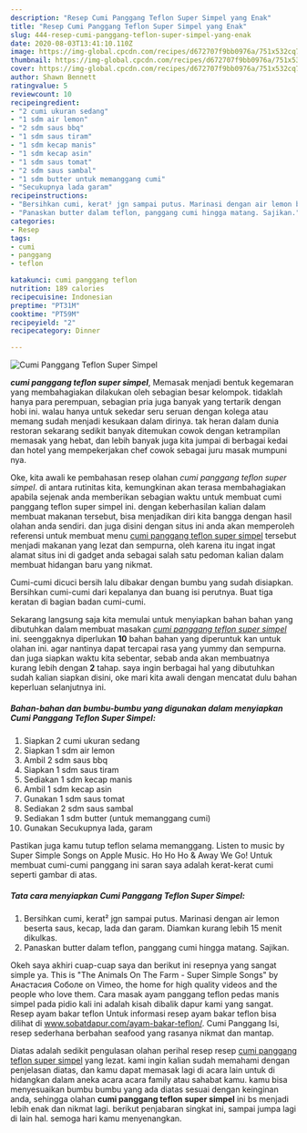 ```yaml
---
description: "Resep Cumi Panggang Teflon Super Simpel yang Enak"
title: "Resep Cumi Panggang Teflon Super Simpel yang Enak"
slug: 444-resep-cumi-panggang-teflon-super-simpel-yang-enak
date: 2020-08-03T13:41:10.110Z
image: https://img-global.cpcdn.com/recipes/d672707f9bb0976a/751x532cq70/cumi-panggang-teflon-super-simpel-foto-resep-utama.jpg
thumbnail: https://img-global.cpcdn.com/recipes/d672707f9bb0976a/751x532cq70/cumi-panggang-teflon-super-simpel-foto-resep-utama.jpg
cover: https://img-global.cpcdn.com/recipes/d672707f9bb0976a/751x532cq70/cumi-panggang-teflon-super-simpel-foto-resep-utama.jpg
author: Shawn Bennett
ratingvalue: 5
reviewcount: 10
recipeingredient:
- "2 cumi ukuran sedang"
- "1 sdm air lemon"
- "2 sdm saus bbq"
- "1 sdm saus tiram"
- "1 sdm kecap manis"
- "1 sdm kecap asin"
- "1 sdm saus tomat"
- "2 sdm saus sambal"
- "1 sdm butter untuk memanggang cumi"
- "Secukupnya lada garam"
recipeinstructions:
- "Bersihkan cumi, kerat² jgn sampai putus. Marinasi dengan air lemon beserta saus, kecap, lada dan garam. Diamkan kurang lebih 15 menit dikulkas."
- "Panaskan butter dalam teflon, panggang cumi hingga matang. Sajikan."
categories:
- Resep
tags:
- cumi
- panggang
- teflon

katakunci: cumi panggang teflon 
nutrition: 189 calories
recipecuisine: Indonesian
preptime: "PT31M"
cooktime: "PT59M"
recipeyield: "2"
recipecategory: Dinner

---
```



![Cumi Panggang Teflon Super Simpel](https://img-global.cpcdn.com/recipes/d672707f9bb0976a/751x532cq70/cumi-panggang-teflon-super-simpel-foto-resep-utama.jpg)

<b><i>cumi panggang teflon super simpel</i></b>, Memasak menjadi bentuk kegemaran yang membahagiakan dilakukan oleh sebagian besar kelompok. tidaklah hanya para perempuan, sebagian pria juga banyak yang tertarik dengan hobi ini. walau hanya untuk sekedar seru seruan dengan kolega atau memang sudah menjadi kesukaan dalam dirinya. tak heran dalam dunia restoran sekarang sedikit banyak ditemukan cowok dengan ketrampilan memasak yang hebat, dan lebih banyak juga kita jumpai di berbagai kedai dan hotel yang mempekerjakan chef cowok sebagai juru masak mumpuni nya.

Oke, kita awali ke pembahasan resep olahan <i>cumi panggang teflon super simpel</i>. di antara rutinitas kita, kemungkinan akan terasa membahagiakan apabila sejenak anda memberikan sebagian waktu untuk membuat cumi panggang teflon super simpel ini. dengan keberhasilan kalian dalam membuat makanan tersebut, bisa menjadikan diri kita bangga dengan hasil olahan anda sendiri. dan juga disini dengan situs ini anda akan memperoleh referensi untuk membuat menu <u>cumi panggang teflon super simpel</u> tersebut menjadi makanan yang lezat dan sempurna, oleh karena itu ingat ingat alamat situs ini di gadget anda sebagai salah satu pedoman kalian dalam membuat hidangan baru yang nikmat.

Cumi-cumi dicuci bersih lalu dibakar dengan bumbu yang sudah disiapkan. Bersihkan cumi-cumi dari kepalanya dan buang isi perutnya. Buat tiga keratan di bagian badan cumi-cumi.


Sekarang langsung saja kita memulai untuk menyiapkan bahan bahan yang dibutuhkan dalam membuat masakan <u><i>cumi panggang teflon super simpel</i></u> ini. seenggaknya diperlukan <b>10</b> bahan bahan yang diperuntuk kan untuk olahan ini. agar nantinya dapat tercapai rasa yang yummy dan sempurna. dan juga siapkan waktu kita sebentar, sebab anda akan membuatnya kurang lebih dengan <b>2</b> tahap. saya ingin berbagai hal yang dibutuhkan sudah kalian siapkan disini, oke mari kita awali dengan mencatat dulu bahan keperluan selanjutnya ini.

<!--inarticleads1-->

##### Bahan-bahan dan bumbu-bumbu yang digunakan dalam menyiapkan Cumi Panggang Teflon Super Simpel:

1. Siapkan 2 cumi ukuran sedang
1. Siapkan 1 sdm air lemon
1. Ambil 2 sdm saus bbq
1. Siapkan 1 sdm saus tiram
1. Sediakan 1 sdm kecap manis
1. Ambil 1 sdm kecap asin
1. Gunakan 1 sdm saus tomat
1. Sediakan 2 sdm saus sambal
1. Sediakan 1 sdm butter (untuk memanggang cumi)
1. Gunakan Secukupnya lada, garam


Pastikan juga kamu tutup teflon selama memanggang. Listen to music by Super Simple Songs on Apple Music. Ho Ho Ho &amp; Away We Go! Untuk membuat cumi-cumi panggang ini saran saya adalah kerat-kerat cumi seperti gambar di atas. 

<!--inarticleads2-->

##### Tata cara menyiapkan Cumi Panggang Teflon Super Simpel:

1. Bersihkan cumi, kerat² jgn sampai putus. Marinasi dengan air lemon beserta saus, kecap, lada dan garam. Diamkan kurang lebih 15 menit dikulkas.
1. Panaskan butter dalam teflon, panggang cumi hingga matang. Sajikan.


Okeh saya akhiri cuap-cuap saya dan berikut ini resepnya yang sangat simple ya. This is &#34;The Animals On The Farm - Super Simple Songs&#34; by Анастасия Соболе on Vimeo, the home for high quality videos and the people who love them. Cara masak ayam panggang teflon pedas manis simpel pada pidio kali ini adalah kisah dibalik dapur kami yang sangat. Resep ayam bakar teflon Untuk informasi resep ayam bakar teflon bisa dilihat di www.sobatdapur.com/ayam-bakar-teflon/. Cumi Panggang Isi, resep sederhana berbahan seafood yang rasanya nikmat dan mantap. 

Diatas adalah sedikit pengulasan olahan perihal resep resep <u>cumi panggang teflon super simpel</u> yang lezat. kami ingin kalian sudah memahami dengan penjelasan diatas, dan kamu dapat memasak lagi di acara lain untuk di hidangkan dalam aneka acara acara family atau sahabat kamu. kamu bisa menyesuaikan bumbu bumbu yang ada diatas sesuai dengan keinginan anda, sehingga olahan <b>cumi panggang teflon super simpel</b> ini bs menjadi lebih enak dan nikmat lagi. berikut penjabaran singkat ini, sampai jumpa lagi di lain hal. semoga hari kamu menyenangkan.
